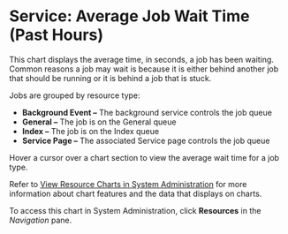 # Service: Average Job Wait Time (Past Hours)

This chart displays the average time, in seconds, a job has been
waiting. Common reasons a job may wait is because it is either behind
another job that should be running or it is behind a job that is stuck.

Jobs are grouped by resource type:

  - **Background Event –** The background service controls the job queue
  - **General –** The job is on the General queue
  - **Index –** The job is on the Index queue
  - **Service Page –** The associated Service page controls the job
    queue

Hover a cursor over a chart section to view the average wait time for a
job type.

Refer to [View Resource Charts in System
Administration](../Use_Cases/View_Resource_Charts_in_SystemAdmin.htm)
for more information about chart features and the data that displays on
charts.

To access this chart in System Administration, click **Resources** in
the *Navigation* pane.
